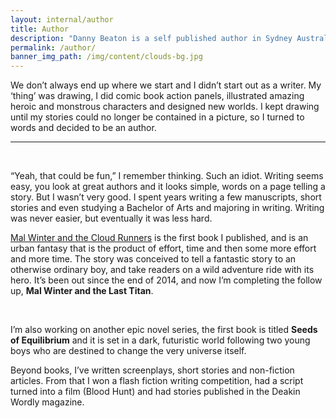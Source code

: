 ```yaml
---
layout: internal/author
title: Author
description: "Danny Beaton is a self published author in Sydney Australia. He writes children's adventure books."
permalink: /author/
banner_img_path: /img/content/clouds-bg.jpg
---
```


<p class="lv-drop-cap lead">
We don’t always end up where we start and I didn’t start out as a writer. My ‘thing’ was drawing, I did comic book action panels, illustrated amazing heroic and monstrous characters and designed new worlds. I kept drawing until my stories could no longer be contained in a picture, so I turned to words and decided to be an author.
</p>

---

<br>

“Yeah, that could be fun,” I remember thinking. Such an idiot. Writing seems easy, you look at great authors and it looks simple, words on a page telling a story. But I wasn’t very good. I spent years writing a few manuscripts, short stories and even studying a Bachelor of Arts and majoring in writing. Writing was never easier, but eventually it was less hard.

[Mal Winter and the Cloud Runners](/books/) is the first book I published, and is an urban fantasy that is the product of effort, time and then some more effort and more time. The story was conceived to tell a fantastic story to an otherwise ordinary boy, and take readers on a wild adventure ride with its hero. It’s been out since the end of 2014, and now I’m completing the follow up, **Mal Winter and the Last Titan**.

<br>

I’m also working on another epic novel series, the first book is titled **Seeds of Equilibrium** and it is set in a dark, futuristic world following two young boys who are destined to change the very universe itself.

Beyond books, I’ve written screenplays, short stories and non-fiction articles. From that I won a flash fiction writing competition, had a script turned into a film (Blood Hunt) and had stories published in the Deakin Wordly magazine.

<br>